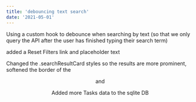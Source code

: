 ```yaml
---
title: 'debouncing text search'
date: '2021-05-01'
---
```


Using a custom hook to debounce when searching by text (so that we only query the API after the user has finished typing their search term)

added a Reset Filters link and placeholder text

Changed the .searchResultCard styles so the results are more prominent, softened the border of the <Header /> and <NavBar />

Added more Tasks data to the sqlite DB
